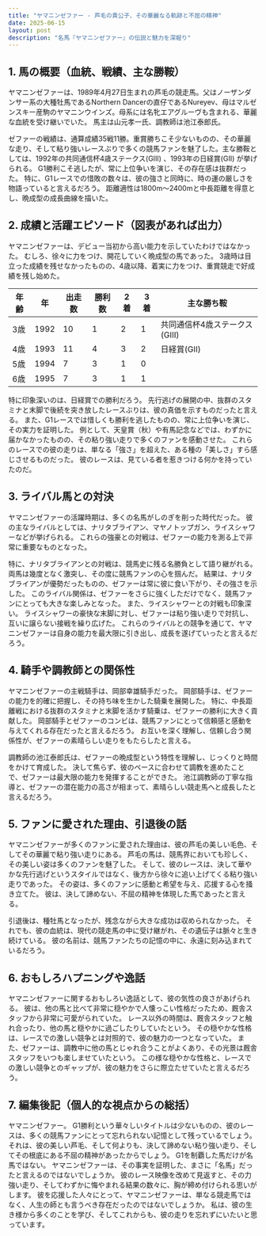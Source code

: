 ```yaml
---
title: "ヤマニンゼファー - 芦毛の貴公子、その華麗なる軌跡と不屈の精神"
date: 2025-06-15
layout: post
description: "名馬『ヤマニンゼファー』の伝説と魅力を深堀り"
---
```


## 1. 馬の概要（血統、戦績、主な勝鞍）

ヤマニンゼファーは、1989年4月27日生まれの芦毛の競走馬。父はノーザンダンサー系の大種牡馬であるNorthern Dancerの直仔であるNureyev、母はマルゼンスキー産駒のヤマニンウインズ。母系には名牝エアグルーヴも含まれる、華麗な血統を受け継いでいた。  馬主は山元孝一氏、調教師は池江泰郎氏。

ゼファーの戦績は、通算成績35戦11勝。重賞勝ちこそ少ないものの、その華麗な走り、そして粘り強いレースぶりで多くの競馬ファンを魅了した。主な勝鞍としては、1992年の共同通信杯4歳ステークス(GIII) 、1993年の日経賞(GII) が挙げられる。  G1勝利こそ逃したが、常に上位争いを演じ、その存在感は抜群だった。  特に、G1レースでの惜敗の数々は、彼の強さと同時に、時の運の厳しさを物語っていると言えるだろう。  距離適性は1800m～2400mと中長距離を得意とし、晩成型の成長曲線を描いた。


## 2. 成績と活躍エピソード（図表があれば出力）

ヤマニンゼファーは、デビュー当初から高い能力を示していたわけではなかった。  むしろ、徐々に力をつけ、開花していく晩成型の馬であった。  3歳時は目立った成績を残せなかったものの、4歳以降、着実に力をつけ、重賞競走で好成績を残し始めた。

| 年齢 | 年 | 出走数 | 勝利数 | 2着 | 3着 | 主な勝ち鞍 |
|---|---|---|---|---|---|---|
| 3歳 | 1992 | 10 | 1 | 2 | 1 | 共同通信杯4歳ステークス(GIII) |
| 4歳 | 1993 | 11 | 4 | 3 | 2 | 日経賞(GII) |
| 5歳 | 1994 | 7 | 3 | 1 | 0 |  |
| 6歳 | 1995 | 7 | 3 | 1 | 1 |  |


特に印象深いのは、日経賞での勝利だろう。  先行逃げの展開の中、抜群のスタミナと末脚で後続を突き放したレースぶりは、彼の真価を示すものだったと言える。  また、G1レースでは惜しくも勝利を逃したものの、常に上位争いを演じ、その実力を証明した。  例として、天皇賞（秋）や有馬記念などでは、わずかに届かなかったものの、その粘り強い走りで多くのファンを感動させた。  これらのレースでの彼の走りは、単なる「強さ」を超えた、ある種の「美しさ」すら感じさせるものだった。  彼のレースは、見ている者を惹きつける何かを持っていたのだ。


## 3. ライバル馬との対決

ヤマニンゼファーの活躍時期は、多くの名馬がしのぎを削った時代だった。  彼の主なライバルとしては、ナリタブライアン、マヤノトップガン、ライスシャワーなどが挙げられる。  これらの強豪との対戦は、ゼファーの能力を測る上で非常に重要なものとなった。

特に、ナリタブライアンとの対戦は、競馬史に残る名勝負として語り継がれる。  両馬は幾度となく激突し、その度に競馬ファンの心を掴んだ。  結果は、ナリタブライアンが優勢だったものの、ゼファーは常に彼に食い下がり、その強さを示した。  このライバル関係は、ゼファーをさらに強くしただけでなく、競馬ファンにとっても大きな楽しみとなった。  また、ライスシャワーとの対戦も印象深い。  ライスシャワーの豪快な末脚に対し、ゼファーは粘り強い走りで対抗し、互いに譲らない接戦を繰り広げた。  これらのライバルとの競争を通じて、ヤマニンゼファーは自身の能力を最大限に引き出し、成長を遂げていったと言えるだろう。


## 4. 騎手や調教師との関係性

ヤマニンゼファーの主戦騎手は、岡部幸雄騎手だった。  岡部騎手は、ゼファーの能力を的確に把握し、その持ち味を生かした騎乗を展開した。  特に、中長距離戦における抜群のスタミナと末脚を活かす騎乗は、ゼファーの勝利に大きく貢献した。  岡部騎手とゼファーのコンビは、競馬ファンにとって信頼感と感動を与えてくれる存在だったと言えるだろう。  お互いを深く理解し、信頼し合う関係性が、ゼファーの素晴らしい走りをもたらしたと言える。

調教師の池江泰郎氏は、ゼファーの晩成型という特性を理解し、じっくりと時間をかけて育成した。  決して焦らず、彼のペースに合わせて調教を進めたことで、ゼファーは最大限の能力を発揮することができた。  池江調教師の丁寧な指導と、ゼファーの潜在能力の高さが相まって、素晴らしい競走馬へと成長したと言えるだろう。


## 5. ファンに愛された理由、引退後の話

ヤマニンゼファーが多くのファンに愛された理由は、彼の芦毛の美しい毛色、そしてその華麗で粘り強い走りにある。  芦毛の馬は、競馬界においても珍しく、その美しい姿は多くのファンを魅了した。  そして、彼のレースは、決して華やかな先行逃げというスタイルではなく、後方から徐々に追い上げてくる粘り強い走りであった。  その姿は、多くのファンに感動と希望を与え、応援する心を掻き立てた。  彼は、決して諦めない、不屈の精神を体現した馬であったと言える。

引退後は、種牡馬となったが、残念ながら大きな成功は収められなかった。  それでも、彼の血統は、現代の競走馬の中に受け継がれ、その遺伝子は脈々と生き続けている。  彼の名前は、競馬ファンたちの記憶の中に、永遠に刻み込まれているだろう。


## 6. おもしろハプニングや逸話

ヤマニンゼファーに関するおもしろい逸話として、彼の気性の良さがあげられる。  彼は、他の馬と比べて非常に穏やかで人懐っこい性格だったため、厩舎スタッフから非常に可愛がられていた。  レース以外の時間は、厩舎スタッフと触れ合ったり、他の馬と穏やかに過ごしたりしていたという。  その穏やかな性格は、レースでの激しい競争とは対照的で、彼の魅力の一つとなっていた。  また、ゼファーは、調教中に他の馬とじゃれ合うことがよくあり、その光景は厩舎スタッフをいつも楽しませていたという。  この様な穏やかな性格と、レースでの激しい競争とのギャップが、彼の魅力をさらに際立たせていたと言えるだろう。


## 7. 編集後記（個人的な視点からの総括）

ヤマニンゼファー。  G1勝利という華々しいタイトルは少ないものの、彼のレースは、多くの競馬ファンにとって忘れられない記憶として残っているでしょう。  それは、彼の美しい芦毛、そして何よりも、決して諦めない粘り強い走り、そしてその根底にある不屈の精神があったからでしょう。  G1を制覇した馬だけが名馬ではない。  ヤマニンゼファーは、その事実を証明した、まさに「名馬」だったと言えるのではないでしょうか。  彼のレース映像を改めて見返すと、その力強い走り、そしてわずかに悔やまれる結果の数々に、胸が締め付けられる思いがします。  彼を応援した人々にとって、ヤマニンゼファーは、単なる競走馬ではなく、人生の師とも言うべき存在だったのではないでしょうか。  私は、彼の生き様から多くのことを学び、そしてこれからも、彼の走りを忘れずにいたいと思っています。
